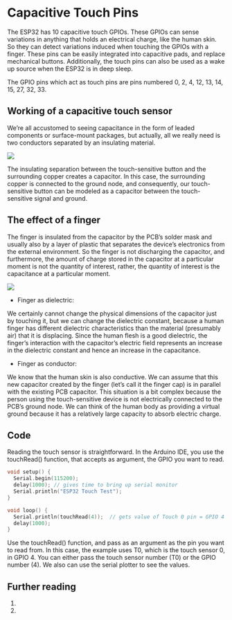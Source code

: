 # Capacitive Touch Pins
The ESP32 has 10 capacitive touch GPIOs. These GPIOs can sense variations in anything that holds an electrical charge, like the human skin. So they can detect variations induced when touching the GPIOs with a finger. These pins can be easily integrated into capacitive pads, and replace mechanical buttons. Additionally, the touch pins can also be used as a wake up source when the ESP32 is in deep sleep.


The GPIO pins which act as touch pins are pins numbered 0, 2, 4, 12, 13, 14, 15, 27, 32, 33.

## Working of a capacitive touch sensor
We’re all accustomed to seeing capacitance in the form of leaded components or surface-mount packages, but actually, all we really need is two conductors separated by an insulating material. 

![](https://www.allaboutcircuits.com/uploads/articles/ICTS_diagram1.JPG)

The insulating separation between the touch-sensitive button and the surrounding copper creates a capacitor. In this case, the surrounding copper is connected to the ground node, and consequently, our touch-sensitive button can be modeled as a capacitor between the touch-sensitive signal and ground.

## The effect of a finger 
The finger is insulated from the capacitor by the PCB’s solder mask and usually also by a layer of plastic that separates the device’s electronics from the external environment. So the finger is not discharging the capacitor, and furthermore, the amount of charge stored in the capacitor at a particular moment is not the quantity of interest, rather, the quantity of interest is the capacitance at a particular moment.

![](https://www.allaboutcircuits.com/uploads/articles/ICTS_diagram2.JPG)

* Finger as dielectric:

We certainly cannot change the physical dimensions of the capacitor just by touching it, but we can change the dielectric constant, because a human finger has different dielectric characteristics than the material (presumably air) that it is displacing. Since the human flesh is a good dielectric, the finger’s interaction with the capacitor’s electric field represents an increase in the dielectric constant and hence an increase in the capacitance.

* Finger as conductor:

We know that the human skin is also conductive. We can assume that this new capacitor created by the finger (let’s call it the finger cap) is in parallel with the existing PCB capacitor. This situation is a bit complex because the person using the touch-sensitive device is not electrically connected to the PCB’s ground node. We can think of the human body as providing a virtual ground because it has a relatively large capacity to absorb electric charge.

## Code
Reading the touch sensor is straightforward. In the Arduino IDE, you use the touchRead() function, that accepts as argument, the GPIO you want to read.

```c
void setup() {
  Serial.begin(115200);
  delay(1000); // gives time to bring up serial monitor
  Serial.println("ESP32 Touch Test");
}

void loop() {
  Serial.println(touchRead(4));  // gets value of Touch 0 pin = GPIO 4
  delay(1000);
}
```

Use the touchRead() function, and pass as an argument as the pin you want to read from. In this case, the example uses T0, which is the touch sensor 0, in GPIO 4. You can either pass the touch sensor number (T0) or the GPIO number (4). We also can use the serial plotter to see the values.

## Further reading
1. [](https://randomnerdtutorials.com/esp32-touch-pins-arduino-ide/)
2. [](https://www.allaboutcircuits.com/technical-articles/introduction-to-capacitive-touch-sensing/)

